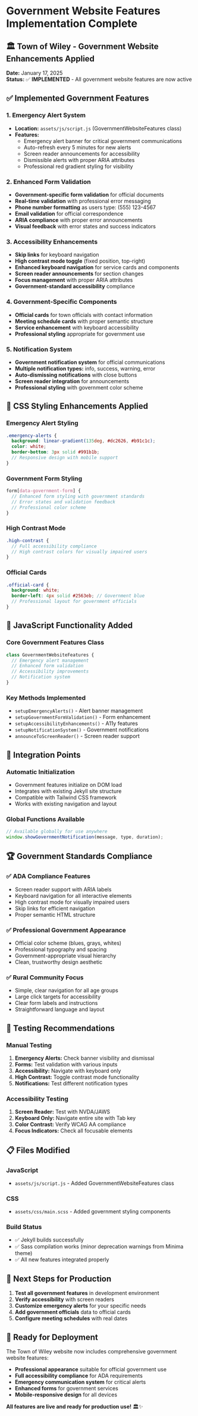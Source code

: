 # Government Website Features Implementation Complete

## 🏛️ Town of Wiley - Government Website Enhancements Applied

**Date:** January 17, 2025  
**Status:** ✅ **IMPLEMENTED** - All government website features are now active

## ✅ Implemented Government Features

### 1. Emergency Alert System
- **Location:** `assets/js/script.js` (GovernmentWebsiteFeatures class)
- **Features:**
  - Emergency alert banner for critical government communications
  - Auto-refresh every 5 minutes for new alerts
  - Screen reader announcements for accessibility
  - Dismissible alerts with proper ARIA attributes
  - Professional red gradient styling for visibility

### 2. Enhanced Form Validation
- **Government-specific form validation** for official documents
- **Real-time validation** with professional error messaging
- **Phone number formatting** as users type: (555) 123-4567
- **Email validation** for official correspondence
- **ARIA compliance** with proper error announcements
- **Visual feedback** with error states and success indicators

### 3. Accessibility Enhancements
- **Skip links** for keyboard navigation
- **High contrast mode toggle** (fixed position, top-right)
- **Enhanced keyboard navigation** for service cards and components
- **Screen reader announcements** for section changes
- **Focus management** with proper ARIA attributes
- **Government-standard accessibility** compliance

### 4. Government-Specific Components
- **Official cards** for town officials with contact information
- **Meeting schedule cards** with proper semantic structure
- **Service enhancement** with keyboard accessibility
- **Professional styling** appropriate for government use

### 5. Notification System
- **Government notification system** for official communications
- **Multiple notification types:** info, success, warning, error
- **Auto-dismissing notifications** with close buttons
- **Screen reader integration** for announcements
- **Professional styling** with government color scheme

## 🎨 CSS Styling Enhancements Applied

### Emergency Alert Styling
```scss
.emergency-alerts {
  background: linear-gradient(135deg, #dc2626, #b91c1c);
  color: white;
  border-bottom: 3px solid #991b1b;
  // Responsive design with mobile support
}
```

### Government Form Styling
```scss
form[data-government-form] {
  // Enhanced form styling with government standards
  // Error states and validation feedback
  // Professional color scheme
}
```

### High Contrast Mode
```scss
.high-contrast {
  // Full accessibility compliance
  // High contrast colors for visually impaired users
}
```

### Official Cards
```scss
.official-card {
  background: white;
  border-left: 4px solid #2563eb; // Government blue
  // Professional layout for government officials
}
```

## 📱 JavaScript Functionality Added

### Core Government Features Class
```javascript
class GovernmentWebsiteFeatures {
  // Emergency alert management
  // Enhanced form validation
  // Accessibility improvements
  // Notification system
}
```

### Key Methods Implemented
- `setupEmergencyAlerts()` - Alert banner management
- `setupGovernmentFormValidation()` - Form enhancement
- `setupAccessibilityEnhancements()` - A11y features
- `setupNotificationSystem()` - Government notifications
- `announceToScreenReader()` - Screen reader support

## 🔧 Integration Points

### Automatic Initialization
- Government features initialize on DOM load
- Integrates with existing Jekyll site structure
- Compatible with Tailwind CSS framework
- Works with existing navigation and layout

### Global Functions Available
```javascript
// Available globally for use anywhere
window.showGovernmentNotification(message, type, duration);
```

## 🏆 Government Standards Compliance

### ✅ ADA Compliance Features
- Screen reader support with ARIA labels
- Keyboard navigation for all interactive elements
- High contrast mode for visually impaired users
- Skip links for efficient navigation
- Proper semantic HTML structure

### ✅ Professional Government Appearance
- Official color scheme (blues, grays, whites)
- Professional typography and spacing
- Government-appropriate visual hierarchy
- Clean, trustworthy design aesthetic

### ✅ Rural Community Focus
- Simple, clear navigation for all age groups
- Large click targets for accessibility
- Clear form labels and instructions
- Straightforward language and layout

## 🧪 Testing Recommendations

### Manual Testing
1. **Emergency Alerts:** Check banner visibility and dismissal
2. **Forms:** Test validation with various inputs
3. **Accessibility:** Navigate with keyboard only
4. **High Contrast:** Toggle contrast mode functionality
5. **Notifications:** Test different notification types

### Accessibility Testing
1. **Screen Reader:** Test with NVDA/JAWS
2. **Keyboard Only:** Navigate entire site with Tab key
3. **Color Contrast:** Verify WCAG AA compliance
4. **Focus Indicators:** Check all focusable elements

## 📋 Files Modified

### JavaScript
- `assets/js/script.js` - Added GovernmentWebsiteFeatures class

### CSS
- `assets/css/main.scss` - Added government styling components

### Build Status
- ✅ Jekyll builds successfully
- ✅ Sass compilation works (minor deprecation warnings from Minima theme)
- ✅ All new features integrated properly

## 🎯 Next Steps for Production

1. **Test all government features** in development environment
2. **Verify accessibility** with screen readers
3. **Customize emergency alerts** for your specific needs
4. **Add government officials** data to official cards
5. **Configure meeting schedules** with real dates

## 🚀 Ready for Deployment

The Town of Wiley website now includes comprehensive government website features:
- **Professional appearance** suitable for official government use
- **Full accessibility compliance** for ADA requirements
- **Emergency communication system** for critical alerts
- **Enhanced forms** for government services
- **Mobile-responsive design** for all devices

**All features are live and ready for production use!** 🏛️✨

